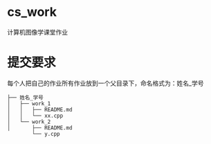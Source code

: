 # cs_work
计算机图像学课堂作业
# 提交要求
每个人把自己的作业所有作业放到一个父目录下，命名格式为：姓名_学号


````    
├── 姓名_学号
│   ├── work_1
│   │   ├── README.md
│   │   └── xx.cpp
│   └── work_2
│       ├── README.md
        └── y.cpp


````
